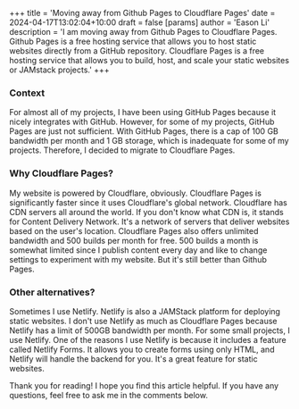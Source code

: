 +++
title = 'Moving away from Github Pages to Cloudflare Pages'
date = 2024-04-17T13:02:04+10:00
draft = false
[params]
  author = 'Eason Li'
  description = 'I am moving away from Github Pages to Cloudflare Pages. Github Pages is a free hosting service that allows you to host static websites directly from a GitHub repository. Cloudflare Pages is a free hosting service that allows you to build, host, and scale your static websites or JAMstack projects.'
+++

### Context

For almost all of my projects, I have been using GitHub Pages because it nicely integrates with GitHub. However, for some of my projects, GitHub Pages are just not sufficient. With GitHub Pages, there is a cap of 100 GB bandwidth per month and 1 GB storage, which is inadequate for some of my projects. Therefore, I decided to migrate to Cloudflare Pages.

### Why Cloudflare Pages?

My website is powered by Cloudflare, obviously. Cloudflare Pages is significantly faster since it uses Cloudflare's global network. Cloudflare has CDN servers all around the world. If you don't know what CDN is, it stands for Content Delivery Network. It's a network of servers that deliver websites based on the user's location. Cloudflare Pages also offers unlimited bandwidth and 500 builds per month for free. 500 builds a month is somewhat limited since I publish content every day and like to change settings to experiment with my website. But it's still better than Github Pages.

### Other alternatives?

Sometimes I use Netlify. Netlify is also a JAMStack platform for deploying static websites. I don't use Netlify as much as Cloudflare Pages because Netlify has a limit of 500GB bandwidth per month. For some small projects, I use Netlify. One of the reasons I use Netlify is because it includes a feature called Netlify Forms. It allows you to create forms using only HTML, and Netlify will handle the backend for you. It's a great feature for static websites.

Thank you for reading! I hope you find this article helpful. If you have any questions, feel free to ask me in the comments below.
